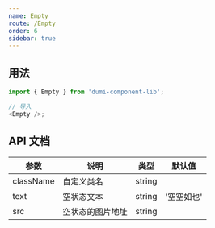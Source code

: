 ```yaml
---
name: Empty
route: /Empty
order: 6
sidebar: true
---
```


## 用法

```js
import { Empty } from 'dumi-component-lib';

// 导入
<Empty />;
```

## API 文档

| 参数      | 说明             | 类型   | 默认值     |
| --------- | ---------------- | ------ | ---------- |
| className | 自定义类名       | string |            |
| text      | 空状态文本       | string | '空空如也' |
| src       | 空状态的图片地址 | string |            |
